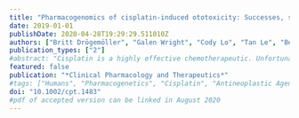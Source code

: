 ```yaml
---
title: "Pharmacogenomics of cisplatin-induced ototoxicity: Successes, shortcomings, and future avenues of research"
date: 2019-01-01
publishDate: 2020-04-28T19:29:29.511010Z
authors: ["Britt Drögemöller", "Galen Wright", "Cody Lo", "Tan Le", "Beth Brooks", "Amit Bhavsar", "Shahrad Rassekh", "Colin Ross", "Bruce Carleton"]
publication_types: ["2"]
#abstract: "Cisplatin is a highly effective chemotherapeutic. Unfortunately, its use is limited by cisplatin-induced ototoxicity (CIO). Substantial research has been performed to uncover the genetic variants associated with CIO; however, there has been a lack of consistency in the results that have been reported. This paper aims to provide an overview of the current state of CIO genomics research, delving into the shortcomings of past research, and providing recommendations for future avenues of study."
featured: false
publication: "*Clinical Pharmacology and Therapeutics*"
#tags: ["Humans", "Pharmacogenetics", "Cisplatin", "Antineoplastic Agents", "Ototoxicity"]
doi: "10.1002/cpt.1483"
#pdf of accepted version can be linked in August 2020
---
```


